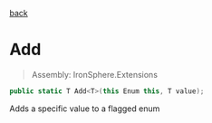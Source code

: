 ﻿

[back](/IronSphere.Extensions/types/EnumExtension)

# Add

> Assembly: IronSphere.Extensions

```csharp
public static T Add<T>(this Enum this, T value);
```

Adds a specific value to a flagged enum

 